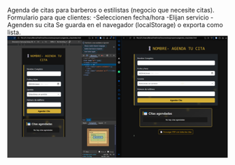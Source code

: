  Agenda de citas para barberos o estilistas (negocio que necesite citas).
 Formulario para que clientes: 
 -Seleccionen fecha/hora
 -Elijan servicio
 -Agenden su cita 
 Se guarda en el navegador (localStorage) o exporta como lista.
![Vista previa del proyecto](./demo.png)
